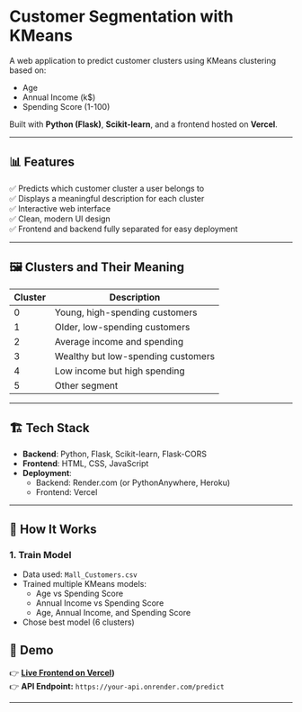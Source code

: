 # Customer Segmentation with KMeans

A web application to predict customer clusters using KMeans clustering based on:

- Age
- Annual Income (k$)
- Spending Score (1-100)

Built with **Python (Flask)**, **Scikit-learn**, and a frontend hosted on **Vercel**.

---


## 📊 Features

✅ Predicts which customer cluster a user belongs to  
✅ Displays a meaningful description for each cluster  
✅ Interactive web interface  
✅ Clean, modern UI design  
✅ Frontend and backend fully separated for easy deployment

---

## 🖼️ Clusters and Their Meaning

| Cluster | Description |
|---------|-------------|
| 0 | Young, high-spending customers |
| 1 | Older, low-spending customers |
| 2 | Average income and spending |
| 3 | Wealthy but low-spending customers |
| 4 | Low income but high spending |
| 5 | Other segment |

---

## 🏗️ Tech Stack

- **Backend**: Python, Flask, Scikit-learn, Flask-CORS
- **Frontend**: HTML, CSS, JavaScript
- **Deployment**:
  - Backend: Render.com (or PythonAnywhere, Heroku)
  - Frontend: Vercel

---

## 🔧 How It Works

### 1. Train Model

- Data used: `Mall_Customers.csv`
- Trained multiple KMeans models:
  - Age vs Spending Score
  - Annual Income vs Spending Score
  - Age, Annual Income, and Spending Score
- Chose best model (6 clusters)

## 🚀 Demo

👉 **[Live Frontend on Vercel]([https://customer-analysis-624n.vercel.app/]))**  
👉 **API Endpoint:** `https://your-api.onrender.com/predict`

---
